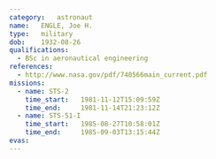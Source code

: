 ```yaml
---
category:	astronaut
name:	ENGLE, Joe H.
type:	military
dob:	1932-08-26
qualifications:
  - BSc in aeronautical engineering
references:
  - http://www.nasa.gov/pdf/740566main_current.pdf
missions:
  - name: STS-2
    time_start:   1981-11-12T15:09:59Z
    time_end:     1981-11-14T21:23:12Z
  - name: STS-51-I
    time_start:   1985-08-27T10:58:01Z
    time_end:     1985-09-03T13:15:44Z
evas:
---
```

